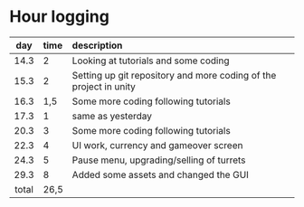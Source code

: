 # Hour logging

| day | time | description  |
| :----:|:-----| :-----|
| 14.3 | 2    | Looking at tutorials and some coding |
|15.3 | 2  | Setting up git repository and more coding of the project in unity   |
|16.3| 1,5|    Some more coding following tutorials|
|17.3|1| same as yesterday|
|20.3|3|Some more coding following tutorials|
|22.3| 4|UI work, currency and gameover screen|
|24.3|5|Pause menu, upgrading/selling of turrets|
|29.3| 8| Added some assets and changed the GUI|
| total   | 26,5   |  

